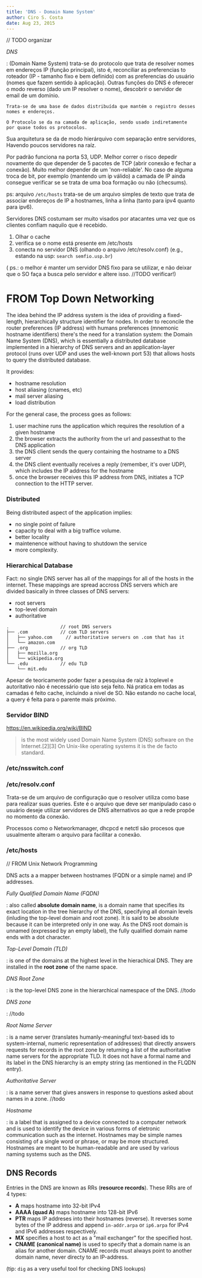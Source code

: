 ```yaml
---
title: 'DNS - Domain Name System'
author: Ciro S. Costa
date: Aug 23, 2015
---
```


// TODO organizar

*DNS*

:   (Domain Name System) trata-se do protocolo que trata de resolver nomes em endereços IP (função principal), isto é, reconciliar as preferencias to roteador (IP - tamanho fixo e bem definido) com as preferencias do usuário (nomes que fazem sentido à aplicação). Outras funções do DNS é oferecer o modo reverso (dado um IP resolver o nome), descobrir o servidor de email de um domínio.

    Trata-se de uma base de dados distribuída que mantém o registro desses nomes e endereços.

    O Protocolo se da na camada de aplicação, sendo usado indiretamente por quase todos os protocolos.

Sua arquitetura se da de modo hierárquivo com separação entre servidores, Havendo poucos servidores na raíz.


Por padrão funciona na porta 53, UDP. Melhor correr o risco depedir novamente do que depender de 5 pacotes de TCP (abrir conexão e fechar a conexão). Muito melhor depender de um 'non-reliable'. No caso de alguma troca de bit, por exemplo (mantendo um ip válido) a camada de IP ainda consegue verificar se se trata de uma boa formação ou não (checsums).

ps: arquivo `/etc/hosts` trata-se de um arquivo simples de texto que trata de associar endereços de IP a hostnames, linha a linha (tanto para ipv4 quanto para ipv6).

Servidores DNS costumam ser muito visados por atacantes uma vez que os clientes confiam naquilo que é recebido.

1. Olhar o cache
2. verifica se o nome está presente em /etc/hosts
3. conecta no servidor DNS (olhando o arquivo /etc/resolv.conf) (e.g., estando na usp: `search semfio.usp.br`)

( ps.: o melhor é manter um servidor DNS fixo para se utilizar, e não deixar que o SO faça a busca pelo servidor e altere isso. //TODO verificar!)


# FROM Top Down Networking

The idea behind the IP address system is the idea of providing a fixed-length, hierarchically structure identifier for nodes. In order to reconcile the router preferences (IP address) with humans preferences (mnemonic hostname identifiers) there's the need for a translation system: the Domain Name System (DNS), which is essentially a distributed database implemented in a hierarchy of DNS servers and an application-layer protocol (runs over UDP and uses the well-known port 53) that allows hosts to query the distributed database.

It provides:
-   hostname resolution
-   host aliasing (cnames, etc)
-   mail server aliasing
-   load distribution

For the general case, the process goes as follows:

1. user machine runs the application which requires the resolution of a given hostname
2. the browser extracts the authority from the url and passesthat to the DNS application
3. the DNS client sends the query containing the hostname to a DNS server
4. the DNS client eventually receives a reply (remember, it's over UDP), which includes the IP address for the hostname
5. once the browser receives this IP address from DNS, initiates a TCP connection to the HTTP server.

### Distributed

Being distributed aspect of the application implies:
-   no single point of failure
-   capacity to deal with a big traffice volume.
-   better locality
-   maintenence without having to shutdown the service
-   more complexity.


### Hierarchical Database

Fact: no single DNS server has all of the mappings for all of the hosts in the internet. These mappings are spread accross DNS servers which are divided basically in three classes of DNS servers:

- root servers
- top-level domain
- authoritative


```
.                   // root DNS servers
├── .com            // com TLD servers
│   ├── yahoo.com     // authoritative servers on .com that has it
│   └── amazon.com
├── .org            // org TLD
│   ├── mozilla.org
│   └── wikipedia.org
└── .edu            // edu TLD
    └── mit.edu
```

Apesar de teoricamente poder fazer a pesquisa de raíz à toplevel e autoritativo não é necessário que isto seja feito. Ná pratica em todas as camadas é feito cache, incluindo a nivel de SO. Não estando no cache local, a query é feita para o parente mais próximo.


### Servidor BIND

https://en.wikipedia.org/wiki/BIND

> is the most widely used Domain Name System (DNS) software on the Internet.[2][3] On Unix-like operating systems it is the de facto standard.

### /etc/nsswitch.conf

### /etc/resolv.conf

Trata-se de um arquivo de configuração que o resolver utiliza como base para realizar suas queries. Este é o arquivo que deve ser manipulado caso o usuário deseje utilizar servidores de DNS alternativos ao que a rede propõe no momento da conexão.

Processos como o Networkmanager, dhcpcd e netctl são procesos que usualmente alteram o arquivo para facilitar a conexão.



### /etc/hosts



// FROM Unix Network Programming

DNS acts a a mapper between hostnames (FQDN or a simple name) and IP addresses.

*Fully Qualified Domain Name (FQDN)*

:   also called **absolute domain name**, is a domain name that specifies its exact location in the tree hierarchy of the DNS, specifying all domain levels (inluding the top-level domain and root zone). It is said to be absolute because it can be interpreted only in one way. As the DNS root domain is unnamed (expressed by an empty label), the fully qualified domain name ends with a dot character.

*Top-Level Domain (TLD)*

:   is one of the domains at the highest level in the hierachical DNS. They are installed in the **root zone** of the name space.

*DNS Root Zone*

:   is the top-level DNS zone in the hierarchical namespace of the DNS. //todo

*DNS zone*

:   //todo

*Root Name Server*

:   is a name server (translates humanly-meaningful text-based ids to system-internal, numeric representation of addresses) that directly answers requests for records in the root zone by returning a list of the authoritative name servers for the appropriate TLD. It does not have a formal name and its label in the DNS hierarchy is an empty string (as mentioned in the FLQDN entry).

*Authoritative Server*

:   is a name server that gives answers in response to questions asked about names in a zone. //todo


*Hostname*

:   is a label that is assigned to a device connected to a computer network and is used to identify the device in various forms of eletronic communication such as the internet. Hostnames may be simple names consisting of a single word or phrase, or may be more structured. Hostnames are meant to be human-readable and are used by various naming systems such as the DNS.


## DNS Records

Entries in the DNS are known as RRs (**resource records**). These RRs are of 4 types:

- **A** maps hostname into 32-bit IPv4
- **AAAA (quad A)** maps hostname into 128-bit IPv6
- **PTR** maps IP addreses into their hostnames (reverse). It reverses some bytes of the IP address and append `in-addr.arpa` or `ip6.arpa` for IPv4 and IPv6 addresses respectively.
- **MX** specifies a host to act as a "mail exchanger" for the specified host.
- **CNAME (canonical name)** is used to specify that a domain name is an alias for another domain. CNAME records must always point to another domain name, never directy to an IP-address.

(tip: `dig` as a very useful tool for checking DNS lookups)


